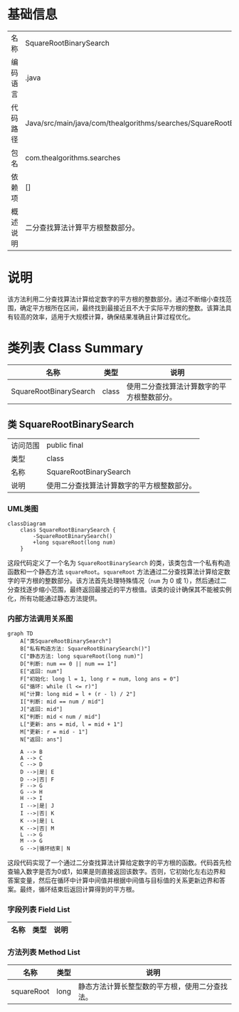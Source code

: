 # 基础信息

|      |      |
|------|------|
| 名称 | SquareRootBinarySearch |
| 编码语言 | .java |
| 代码路径 | Java/src/main/java/com/thealgorithms/searches/SquareRootBinarySearch.java |
| 包名 | com.thealgorithms.searches |
| 依赖项 | [] |
| 概述说明 | 二分查找算法计算平方根整数部分。 |

# 说明

该方法利用二分查找算法计算给定数字的平方根的整数部分。通过不断缩小查找范围，确定平方根所在区间，最终找到最接近且不大于实际平方根的整数。该算法具有较高的效率，适用于大规模计算，确保结果准确且计算过程优化。

# 类列表 Class Summary

| 名称   | 类型  | 说明 |
|-------|------|-------------|
| SquareRootBinarySearch | class | 使用二分查找算法计算数字的平方根整数部分。 |



## 类 SquareRootBinarySearch

|      |      |
|------|------|
| 访问范围 | public final |
| 类型 | class |
| 名称 | SquareRootBinarySearch |
| 说明 | 使用二分查找算法计算数字的平方根整数部分。 |


### UML类图

```mermaid
classDiagram
    class SquareRootBinarySearch {
        -SquareRootBinarySearch()
        +long squareRoot(long num)
    }
```

这段代码定义了一个名为 `SquareRootBinarySearch` 的类，该类包含一个私有构造函数和一个静态方法 `squareRoot`。`squareRoot` 方法通过二分查找算法计算给定数字的平方根的整数部分。该方法首先处理特殊情况（`num` 为 0 或 1），然后通过二分查找逐步缩小范围，最终返回最接近的平方根值。该类的设计确保其不能被实例化，所有功能通过静态方法提供。


### 内部方法调用关系图

```mermaid
graph TD
    A["类SquareRootBinarySearch"]
    B["私有构造方法: SquareRootBinarySearch()"]
    C["静态方法: long squareRoot(long num)"]
    D["判断: num == 0 || num == 1"]
    E["返回: num"]
    F["初始化: long l = 1, long r = num, long ans = 0"]
    G["循环: while (l <= r)"]
    H["计算: long mid = l + (r - l) / 2"]
    I["判断: mid == num / mid"]
    J["返回: mid"]
    K["判断: mid < num / mid"]
    L["更新: ans = mid, l = mid + 1"]
    M["更新: r = mid - 1"]
    N["返回: ans"]

    A --> B
    A --> C
    C --> D
    D -->|是| E
    D -->|否| F
    F --> G
    G --> H
    H --> I
    I -->|是| J
    I -->|否| K
    K -->|是| L
    K -->|否| M
    L --> G
    M --> G
    G -->|循环结束| N
```

这段代码实现了一个通过二分查找算法计算给定数字的平方根的函数。代码首先检查输入数字是否为0或1，如果是则直接返回该数字。否则，它初始化左右边界和答案变量，然后在循环中计算中间值并根据中间值与目标值的关系更新边界和答案。最终，循环结束后返回计算得到的平方根。

### 字段列表 Field List

| 名称  | 类型  | 说明 |
|-------|-------|------|

### 方法列表 Method List

| 名称  | 类型  | 说明 |
|-------|-------|------|
| squareRoot | long | 静态方法计算长整型数的平方根，使用二分查找法。 |




